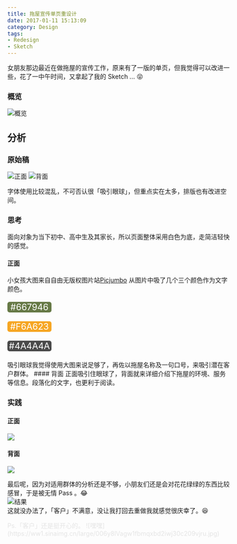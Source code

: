 ```yaml
---
title: 拖屋宣传单页重设计
date: 2017-01-11 15:13:09
category: Design
tags:
- Redesign
- Sketch
---
```


女朋友那边最近在做拖屋的宣传工作，原来有了一版的单页，但我觉得可以改进一些，花了一中午时间，又拿起了我的 Sketch ... 😝  

### 概览
![概览](https://ww4.sinaimg.cn/large/006y8lVagw1fbmpt53v56j313c0q615u.jpg)   
<!-- more --> 
## 分析
### 原始稿
![正面](https://ww3.sinaimg.cn/large/006y8lVagw1fbmpqtw7wej30gc0m841f.jpg)
![背面](https://ww4.sinaimg.cn/large/006y8lVagw1fbmrkx3yhdj30gc0m8adp.jpg)   

字体使用比较混乱，不可否认很「吸引眼球」，但重点实在太多，排版也有改进空间。
### 思考
面向对象为当下初中、高中生及其家长，所以页面整体采用白色为底，走简洁轻快的感觉。
#### 正面
小女孩大图来自自由无版权图片站[Picjumbo](https://picjumbo.com/little-girl-with-sunflower-in-a-sunflower-field/)
从图片中吸了几个三个颜色作为文字颜色。
<p style="color:white;background-color:#667946;width:100px;font-size:20px;border-radius:5px;text-align:center;">#667946</p>
<p style="color:white;background-color:#F6A623;width:100px;font-size:20px;border-radius:5px;text-align:center;">#F6A623 </p>
<p style="color:white;background-color:#4A4A4A;width:100px;font-size:20px;border-radius:5px;text-align:center;">#4A4A4A </p>
吸引眼球我觉得使用大图来说足够了，再佐以拖屋名称及一句口号，来吸引潜在客户群体。
#### 背面
正面吸引住眼球了，背面就来详细介绍下拖屋的环境、服务等信息。段落化的文字，也更利于阅读。

### 实践
#### 正面
<img src="https://ww4.sinaimg.cn/large/006y8lVagw1fbmpr0dtedj31dl1y6b29.jpg" class="full-image" />

#### 背面
<img src="https://ww3.sinaimg.cn/large/006y8lVagw1fbmpqwyh50j31dl1y64qp.jpg" class="full-image" />

最后呢，因为对适用群体的分析还是不够，小朋友们还是会对花花绿绿的东西比较感冒，于是被无情 Pass 。😂  
![结果](https://ww1.sinaimg.cn/large/006y8lVagw1fbmquhf4ofj30c10c5wfp.jpg)  
这就没办法了，「客户」不满意，没让我打回去重做我就感觉很庆幸了。😆 
<div style="opacity: 0.1;">
Ps.「客户」还是挺开心的。
![嘿嘿](https://ww1.sinaimg.cn/large/006y8lVagw1fbmqxbd2iwj30c209vjru.jpg)
</div> 